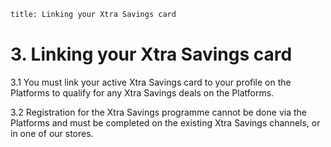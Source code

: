 ```meta
title: Linking your Xtra Savings card 
```

# 3. Linking your Xtra Savings card

3.1 You must link your active Xtra Savings card to your profile on the Platforms to qualify for any Xtra Savings deals on the Platforms. 

3.2 Registration for the Xtra Savings programme cannot be done via the Platforms and must be completed on the existing Xtra Savings channels, or in one of our stores. 

